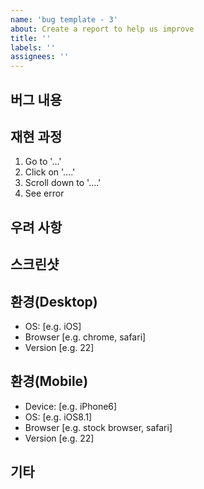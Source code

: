 ```yaml
---
name: 'bug template - 3'
about: Create a report to help us improve
title: ''
labels: ''
assignees: ''
---
```


## 버그 내용

## 재현 과정

1. Go to '...'
2. Click on '....'
3. Scroll down to '....'
4. See error

## 우려 사항

## 스크린샷

## 환경(Desktop)

- OS: [e.g. iOS]
- Browser [e.g. chrome, safari]
- Version [e.g. 22]

## 환경(Mobile)

- Device: [e.g. iPhone6]
- OS: [e.g. iOS8.1]
- Browser [e.g. stock browser, safari]
- Version [e.g. 22]

## 기타
